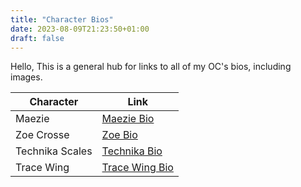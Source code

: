 ```yaml
---
title: "Character Bios"
date: 2023-08-09T21:23:50+01:00
draft: false
---
```


Hello, 
This is a general hub for links to all of my OC's bios, including images.

|Character|Link|
|----------|--------------------|
|Maezie |[Maezie Bio]("/content/characterbios/maeziebio.md")|
|Zoe Crosse|[Zoe Bio]("/content/characterbios/zoebio.md")|
|Technika Scales|[Technika Bio]("/content/characterbios/technikabio.md")|
|Trace Wing|[Trace Wing Bio]("/content/characterbios/tracebio.md")|